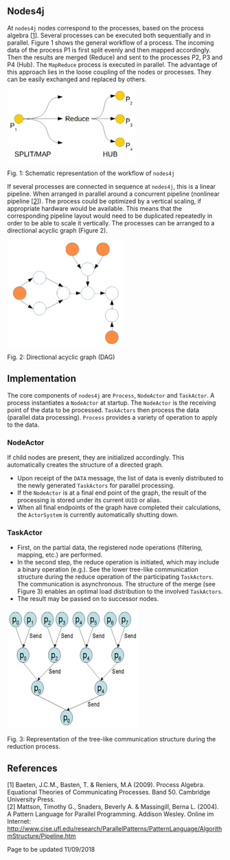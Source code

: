 ## Nodes4j ##

At `nodes4j` nodes correspond to the processes, based on the process algebra [[1](#1)]. Several processes can be executed both sequentially and in parallel. Figure 1 shows the general workflow of a process. The incoming data of the process P1 is first split evenly and then mapped accordingly. Then the results are merged (Reduce) and sent to the processes P2, P3 and P4 (Hub). The `MapReduce` process is executed in parallel. The advantage of this approach lies in the loose coupling of the nodes or processes. They can be easily exchanged and replaced by others.

<img src="doc/images/workflow.jpg" alt="Schematic representation of the workflow of nodes4j" width="300" height="170"/>

Fig. 1: Schematic representation of the workflow of `nodes4j`

If several processes are connected in sequence at `nodes4j`, this is a linear pipeline. When arranged in parallel around a concurrent pipeline (nonlinear pipeline [[2](#2)]). The process could be optimized by a vertical scaling, if appropriate hardware would be available. This means that the corresponding pipeline layout would need to be duplicated repeatedly in order to be able to scale it vertically. The processes can be arranged to a directional acyclic graph (Figure 2).

<img src="doc/images/dag.jpg" alt="Directional acyclic graph (DAG)" width="274" height="246"/>

Fig. 2: Directional acyclic graph (DAG)

## Implementation ##

The core components of `nodes4j` are `Process`, `NodeActor` and `TaskActor`. A process instantiates a `NodeActor` at startup. The `NodeActor` is the receiving point of the data to be processed. `TaskActors` then process the data (parallel data processing). `Process` provides a variety of operation to apply to the data.

### NodeActor ###

If child nodes are present, they are initialized accordingly. This automatically creates the structure of a directed graph. 
- Upon receipt of the `DATA` message, the list of data is evenly distributed to the newly generated `TaskActors` for parallel processing. 
- If the `NodeActor` is at a final end point of the graph, the result of the processing is stored under its current `UUID` or alias. 
- When all final endpoints of the graph have completed their calculations, the `ActorSystem` is currently automatically shutting down.

### TaskActor ###

- First, on the partial data, the registered node operations (filtering, mapping, etc.) are performed.
- In the second step, the reduce operation is initiated, which may include a binary operation (e.g.). See the lower tree-like communication structure during the reduce operation of the participating `TaskActors`. The communication is asynchronous. The structure of the merge (see Figure 3) enables an optimal load distribution to the involved `TaskActors`.
- The result may be passed on to successor nodes.

<img src="doc/images/tree.jpg" alt="Representation of the tree-like communication structure during the reduction process." width="305" height="278"/>

Fig. 3: Representation of the tree-like communication structure during the reduction process.

## References ##
[1]<a name="1"/> Baeten, J.C.M., Basten, T. & Reniers, M.A (2009). Process Algebra. Equational Theories of Communicating Processes. Band 50. Cambridge University Press.  
[2]<a name="2"/> Mattson, Timothy G., Snaders, Beverly A. & Massingill, Berna L. (2004). A Pattern Language for Parallel Programming. Addison Wesley. Online im Internet: http://www.cise.ufl.edu/research/ParallelPatterns/PatternLanguage/AlgorithmStructure/Pipeline.htm  

Page to be updated 11/09/2018